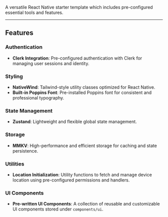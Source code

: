 A versatile React Native starter template which includes pre-configured essential tools and features.

---

## Features

### Authentication

- **Clerk Integration**: Pre-configured authentication with Clerk for managing user sessions and identity.

### Styling

- **NativeWind**: Tailwind-style utility classes optimized for React Native.
- **Built-in Poppins Font**: Pre-installed Poppins font for consistent and professional typography.

### State Management

- **Zustand**: Lightweight and flexible global state management.

### Storage

- **MMKV**: High-performance and efficient storage for caching and state persistence.

### Utilities

- **Location Initialization**: Utility functions to fetch and manage device location using pre-configured permissions and handlers.

### UI Components

- **Pre-written UI Components**: A collection of reusable and customizable UI components stored under `components/ui`.
